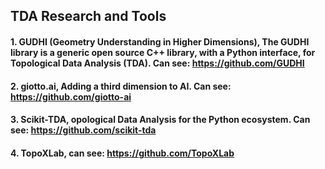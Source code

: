 ## TDA Research and Tools

#### 1. GUDHI (Geometry Understanding in Higher Dimensions), The GUDHI library is a generic open source C++ library, with a Python interface, for Topological Data Analysis (TDA). Can see: https://github.com/GUDHI

#### 2. giotto.ai, Adding a third dimension to AI. Can see: https://github.com/giotto-ai

#### 3.  Scikit-TDA, opological Data Analysis for the Python ecosystem. Can see: https://github.com/scikit-tda

#### 4. TopoXLab, can see: https://github.com/TopoXLab
